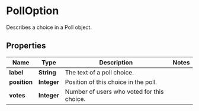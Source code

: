 

# PollOption

Describes a choice in a Poll object.

## Properties

| Name | Type | Description | Notes |
|------------ | ------------- | ------------- | -------------|
|**label** | **String** | The text of a poll choice. |  |
|**position** | **Integer** | Position of this choice in the poll. |  |
|**votes** | **Integer** | Number of users who voted for this choice. |  |



